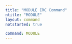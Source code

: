 ```yaml
---
title: "MODULE IRC Command"
ntitle: "MODULE"
layout: command
notstarted: true

command: MODULE
---
```

